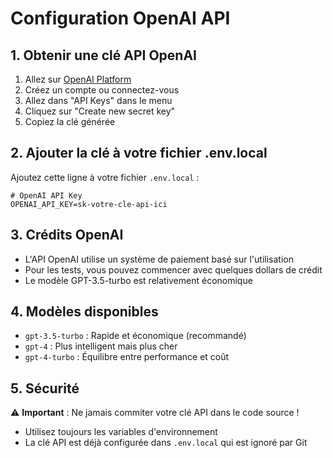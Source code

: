 # Configuration OpenAI API

## 1. Obtenir une clé API OpenAI

1. Allez sur [OpenAI Platform](https://platform.openai.com/)
2. Créez un compte ou connectez-vous
3. Allez dans "API Keys" dans le menu
4. Cliquez sur "Create new secret key"
5. Copiez la clé générée

## 2. Ajouter la clé à votre fichier .env.local

Ajoutez cette ligne à votre fichier `.env.local` :

```env
# OpenAI API Key
OPENAI_API_KEY=sk-votre-cle-api-ici
```

## 3. Crédits OpenAI

- L'API OpenAI utilise un système de paiement basé sur l'utilisation
- Pour les tests, vous pouvez commencer avec quelques dollars de crédit
- Le modèle GPT-3.5-turbo est relativement économique

## 4. Modèles disponibles

- `gpt-3.5-turbo` : Rapide et économique (recommandé)
- `gpt-4` : Plus intelligent mais plus cher
- `gpt-4-turbo` : Équilibre entre performance et coût

## 5. Sécurité

⚠️ **Important** : Ne jamais commiter votre clé API dans le code source !
- Utilisez toujours les variables d'environnement
- La clé API est déjà configurée dans `.env.local` qui est ignoré par Git
